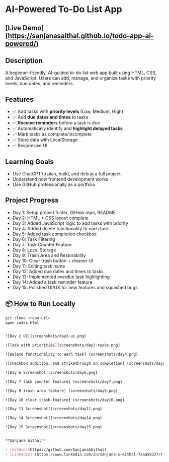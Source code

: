 # AI-Powered To-Do List App

## [Live Demo] (https://sanjanasaithal.github.io/todo-app-ai-powered/) 

## Description
A beginner-friendly, AI-guided to-do list web app built using HTML, CSS, and JavaScript. Users can add, manage, and organize tasks with priority levels, due dates, and reminders.

## Features
- ✅ Add tasks with **priority levels** (Low, Medium, High)
- ✅ Add **due dates and times** to tasks
- ✅ **Receive reminders** before a task is due
- ✅ Automatically identify and **highlight delayed tasks**
- ✅ Mark tasks as complete/incomplete
- ✅ Store data with LocalStorage
- ✅ Responsive UI


## Learning Goals
- Use ChatGPT to plan, build, and debug a full project
- Understand how frontend development works
- Use GitHub professionally as a portfolio

## Project Progress

- Day 1: Setup project folder, GitHub repo, README
- Day 2: HTML + CSS layout complete
- Day 3: Added JavaScript logic to add tasks with priority
- Day 4: Added delete functionality to each task
- Day 5: Added task completion checkbox
- Day 6: Task Filtering
- Day 7: Task Counter Feature
- Day 8: Local Storage
- Day 9: Trash Area and Restorability
- Day 10: Clear trash button + cleaner UI
- Day 11: Editing task name
- Day 12: Added due dates and times to tasks
- Day 13: Implemented overdue task highlighting
- Day 14: Added a task reminder feature
- Day 15: Polished UI/UX for new features and squashed bugs

## 📦 How to Run Locally
```bash
git clone <repo-url>
open index.html


![Day 2 UI](screenshots/day2-ui.png)

![Task with priorities](screenshots/day3-tasks.png)

![Delete functionality to each task] (screenshots/day4.png)

![Checkbox addition, and strikethrough on completion] (screenshots/day5.png)

![Day 6 Screenshot](screenshots/day6.png)

![Day 7 task counter feature] (screenshots/day7.png)

![Day 9 trash area feature] (screenshots/day9.png)

![Day 10 clear trash feature] (screenshots/day10.png)

![Day 11 Screenshot](screenshots/day11.png)

![Day 14 Screenshot](screenshots/day14.png)

![Day 15 Screenshot](screenshots/day15.png)


**Sanjana Aithal**

- [GitHub](https://github.com/SanjanaSAithal)
- [LinkedIn] (https://www.linkedin.com/in/sanjana-s-aithal-7aaa59337/)

